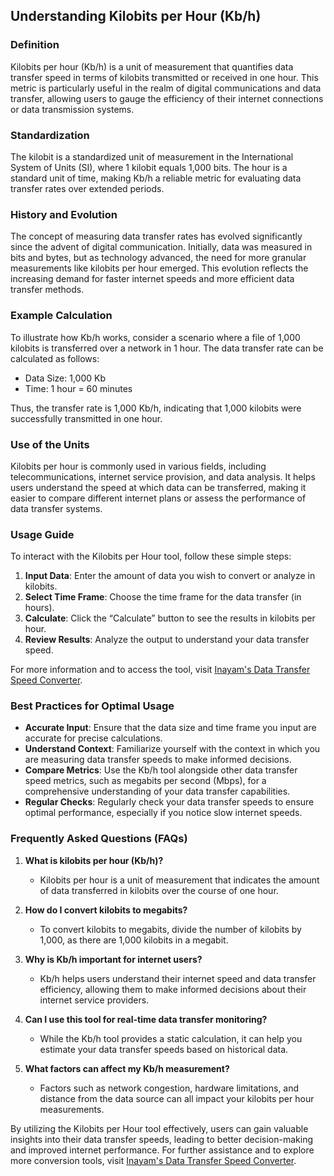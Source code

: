 ## Understanding Kilobits per Hour (Kb/h)

### Definition
Kilobits per hour (Kb/h) is a unit of measurement that quantifies data transfer speed in terms of kilobits transmitted or received in one hour. This metric is particularly useful in the realm of digital communications and data transfer, allowing users to gauge the efficiency of their internet connections or data transmission systems.

### Standardization
The kilobit is a standardized unit of measurement in the International System of Units (SI), where 1 kilobit equals 1,000 bits. The hour is a standard unit of time, making Kb/h a reliable metric for evaluating data transfer rates over extended periods.

### History and Evolution
The concept of measuring data transfer rates has evolved significantly since the advent of digital communication. Initially, data was measured in bits and bytes, but as technology advanced, the need for more granular measurements like kilobits per hour emerged. This evolution reflects the increasing demand for faster internet speeds and more efficient data transfer methods.

### Example Calculation
To illustrate how Kb/h works, consider a scenario where a file of 1,000 kilobits is transferred over a network in 1 hour. The data transfer rate can be calculated as follows:

- Data Size: 1,000 Kb
- Time: 1 hour = 60 minutes

Thus, the transfer rate is 1,000 Kb/h, indicating that 1,000 kilobits were successfully transmitted in one hour.

### Use of the Units
Kilobits per hour is commonly used in various fields, including telecommunications, internet service provision, and data analysis. It helps users understand the speed at which data can be transferred, making it easier to compare different internet plans or assess the performance of data transfer systems.

### Usage Guide
To interact with the Kilobits per Hour tool, follow these simple steps:

1. **Input Data**: Enter the amount of data you wish to convert or analyze in kilobits.
2. **Select Time Frame**: Choose the time frame for the data transfer (in hours).
3. **Calculate**: Click the “Calculate” button to see the results in kilobits per hour.
4. **Review Results**: Analyze the output to understand your data transfer speed.

For more information and to access the tool, visit [Inayam's Data Transfer Speed Converter](https://www.inayam.co/unit-converter/data_transfer_speed_binary).

### Best Practices for Optimal Usage
- **Accurate Input**: Ensure that the data size and time frame you input are accurate for precise calculations.
- **Understand Context**: Familiarize yourself with the context in which you are measuring data transfer speeds to make informed decisions.
- **Compare Metrics**: Use the Kb/h tool alongside other data transfer speed metrics, such as megabits per second (Mbps), for a comprehensive understanding of your data transfer capabilities.
- **Regular Checks**: Regularly check your data transfer speeds to ensure optimal performance, especially if you notice slow internet speeds.

### Frequently Asked Questions (FAQs)

1. **What is kilobits per hour (Kb/h)?**
   - Kilobits per hour is a unit of measurement that indicates the amount of data transferred in kilobits over the course of one hour.

2. **How do I convert kilobits to megabits?**
   - To convert kilobits to megabits, divide the number of kilobits by 1,000, as there are 1,000 kilobits in a megabit.

3. **Why is Kb/h important for internet users?**
   - Kb/h helps users understand their internet speed and data transfer efficiency, allowing them to make informed decisions about their internet service providers.

4. **Can I use this tool for real-time data transfer monitoring?**
   - While the Kb/h tool provides a static calculation, it can help you estimate your data transfer speeds based on historical data.

5. **What factors can affect my Kb/h measurement?**
   - Factors such as network congestion, hardware limitations, and distance from the data source can all impact your kilobits per hour measurements.

By utilizing the Kilobits per Hour tool effectively, users can gain valuable insights into their data transfer speeds, leading to better decision-making and improved internet performance. For further assistance and to explore more conversion tools, visit [Inayam's Data Transfer Speed Converter](https://www.inayam.co/unit-converter/data_transfer_speed_binary).
